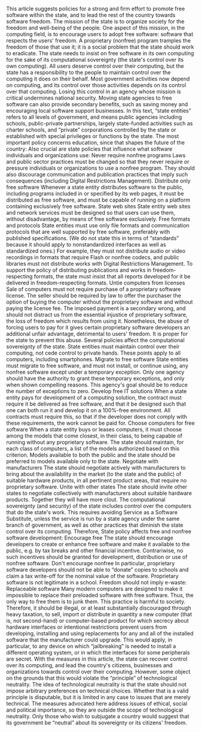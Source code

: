 This article suggests policies for a strong and firm effort to promote free software within the state, and to lead the rest of the country towards software freedom. The mission of the state is to organize society for the freedom and well-being of the people. One aspect of this mission, in the computing field, is to encourage users to adopt free software: software that respects the users' freedom. A proprietary (nonfree) program tramples the freedom of those that use it; it is a social problem that the state should work to eradicate. The state needs to insist on free software in its own computing for the sake of its computational sovereignty (the state's control over its own computing). All users deserve control over their computing, but the state has a responsibility to the people to maintain control over the computing it does on their behalf. Most government activities now depend on computing, and its control over those activities depends on its control over that computing. Losing this control in an agency whose mission is critical undermines national security. Moving state agencies to free software can also provide secondary benefits, such as saving money and encouraging local software support businesses. In this text, “state entities” refers to all levels of government, and means public agencies including schools, public-private partnerships, largely state-funded activities such as charter schools, and “private” corporations controlled by the state or established with special privileges or functions by the state. The most important policy concerns education, since that shapes the future of the country: Also crucial are state policies that influence what software individuals and organizations use: Never require nonfree programs Laws and public sector practices must be changed so that they never require or pressure individuals or organizations to use a nonfree program. They should also discourage communication and publication practices that imply such consequences (including Digital Restrictions Management). Distribute only free software Whenever a state entity distributes software to the public, including programs included in or specified by its web pages, it must be distributed as free software, and must be capable of running on a platform containing exclusively free software. State web sites State entity web sites and network services must be designed so that users can use them, without disadvantage, by means of free software exclusively. Free formats and protocols State entities must use only file formats and communication protocols that are well supported by free software, preferably with published specifications. (We do not state this in terms of “standards” because it should apply to nonstandardized interfaces as well as standardized ones.) For example, they must not distribute audio or video recordings in formats that require Flash or nonfree codecs, and public libraries must not distribute works with Digital Restrictions Management. To support the policy of distributing publications and works in freedom-respecting formats, the state must insist that all reports developed for it be delivered in freedom-respecting formats. Untie computers from licenses Sale of computers must not require purchase of a proprietary software license. The seller should be required by law to offer the purchaser the option of buying the computer without the proprietary software and without paying the license fee. The imposed payment is a secondary wrong, and should not distract us from the essential injustice of proprietary software, the loss of freedom which results from using it. Nonetheless, the abuse of forcing users to pay for it gives certain proprietary software developers an additional unfair advantage, detrimental to users' freedom. It is proper for the state to prevent this abuse. Several policies affect the computational sovereignty of the state. State entities must maintain control over their computing, not cede control to private hands. These points apply to all computers, including smartphones. Migrate to free software State entities must migrate to free software, and must not install, or continue using, any nonfree software except under a temporary exception. Only one agency should have the authority to grant these temporary exceptions, and only when shown compelling reasons. This agency's goal should be to reduce the number of exceptions to zero. Develop free IT solutions When a state entity pays for development of a computing solution, the contract must require it be delivered as free software, and that it be designed such that one can both run it and develop it on a 100%-free environment. All contracts must require this, so that if the developer does not comply with these requirements, the work cannot be paid for. Choose computers for free software When a state entity buys or leases computers, it must choose among the models that come closest, in their class, to being capable of running without any proprietary software. The state should maintain, for each class of computers, a list of the models authorized based on this criterion. Models available to both the public and the state should be preferred to models available only to the state. Negotiate with manufacturers The state should negotiate actively with manufacturers to bring about the availability in the market (to the state and the public) of suitable hardware products, in all pertinent product areas, that require no proprietary software. Unite with other states The state should invite other states to negotiate collectively with manufacturers about suitable hardware products. Together they will have more clout. The computational sovereignty (and security) of the state includes control over the computers that do the state's work. This requires avoiding Service as a Software Substitute, unless the service is run by a state agency under the same branch of government, as well as other practices that diminish the state control over its computing. Therefore, State policy affects free and nonfree software development: Encourage free The state should encourage developers to create or enhance free software and make it available to the public, e.g. by tax breaks and other financial incentive. Contrariwise, no such incentives should be granted for development, distribution or use of nonfree software. Don't encourage nonfree In particular, proprietary software developers should not be able to “donate” copies to schools and claim a tax write-off for the nominal value of the software. Proprietary software is not legitimate in a school. Freedom should not imply e-waste: Replaceable software Many modern computers are designed to make it impossible to replace their preloaded software with free software. Thus, the only way to free them is to junk them. This practice is harmful to society. Therefore, it should be illegal, or at least substantially discouraged through heavy taxation, to sell, import or distribute in quantity a new computer (that is, not second-hand) or computer-based product for which secrecy about hardware interfaces or intentional restrictions prevent users from developing, installing and using replacements for any and all of the installed software that the manufacturer could upgrade. This would apply, in particular, to any device on which “jailbreaking” is needed to install a different operating system, or in which the interfaces for some peripherals are secret. With the measures in this article, the state can recover control over its computing, and lead the country's citizens, businesses and organizations towards control over their computing. However, some object on the grounds that this would violate the “principle” of technological neutrality. The idea of technological neutrality is that the state should not impose arbitrary preferences on technical choices. Whether that is a valid principle is disputable, but it is limited in any case to issues that are merely technical. The measures advocated here address issues of ethical, social and political importance, so they are outside the scope of technological neutrality. Only those who wish to subjugate a country would suggest that its government be “neutral” about its sovereignty or its citizens' freedom.